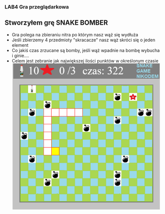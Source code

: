 ### LAB4 Gra przeglądarkowa
## Stworzyłem grę SNAKE BOMBER
- Gra polega na zbieraniu nitra po którym nasz wąż się wydłuża
- Jeśli zbierzemy 4 przedmioty "skracacze" nasz wąż skróci się o jeden element
- Co jakiś czas zrzucane są bomby, jeśli wąż wpadnie na bombę wybucha i ginie....
- Celem jest zebranie jak największej ilości punktów w określonym czasie
![strona głóna](/Lab4/skr.png)
